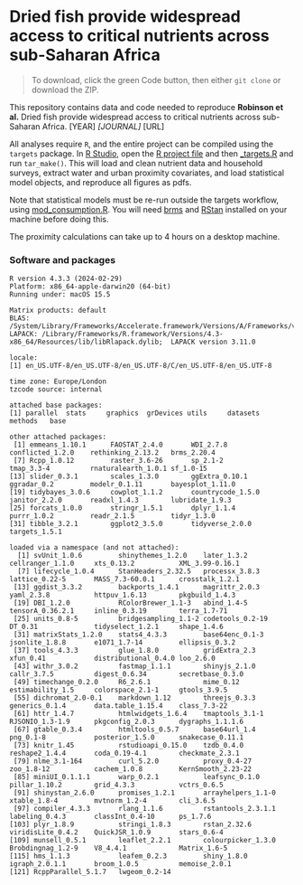 # Dried fish provide widespread access to critical nutrients across sub-Saharan Africa
> To download, click the green Code button, then either `git clone` or download the ZIP.

This repository contains data and code needed to reproduce **Robinson et al.** Dried fish provide widespread access to critical nutrients across sub-Saharan Africa. [YEAR] *[JOURNAL]* [URL]



All analyses require `R`, and the entire project can be compiled using the `targets` package. In [R Studio](https://posit.co/download/rstudio-desktop/), open the [R project file](dried-fish.Rproj) and then [_targets.R](_targets.R) and run `tar_make()`. This will load and clean nutrient data and household surveys, extract water and urban proximity covariates, and load statistical model objects, and reproduce all figures as pdfs.

Note that statistical models must be re-run outside the targets workflow, using [mod_consumption.R](scripts/mod_consumption.R). You will need [brms](https://paulbuerkner.com/brms/) and [RStan](https://github.com/stan-dev/rstan/wiki/RStan-Getting-Started) installed on your machine before doing this.

The proximity calculations can take up to 4 hours on a desktop machine.


### Software and packages

```
R version 4.3.3 (2024-02-29)
Platform: x86_64-apple-darwin20 (64-bit)
Running under: macOS 15.5

Matrix products: default
BLAS:   /System/Library/Frameworks/Accelerate.framework/Versions/A/Frameworks/vecLib.framework/Versions/A/libBLAS.dylib 
LAPACK: /Library/Frameworks/R.framework/Versions/4.3-x86_64/Resources/lib/libRlapack.dylib;  LAPACK version 3.11.0

locale:
[1] en_US.UTF-8/en_US.UTF-8/en_US.UTF-8/C/en_US.UTF-8/en_US.UTF-8

time zone: Europe/London
tzcode source: internal

attached base packages:
[1] parallel  stats     graphics  grDevices utils     datasets  methods   base     

other attached packages:
 [1] emmeans_1.10.1      FAOSTAT_2.4.0       WDI_2.7.8           conflicted_1.2.0    rethinking_2.13.2   brms_2.20.4        
 [7] Rcpp_1.0.12         raster_3.6-26       sp_2.1-2            tmap_3.3-4          rnaturalearth_1.0.1 sf_1.0-15          
[13] slider_0.3.1        scales_1.3.0        ggExtra_0.10.1      ggradar_0.2         modelr_0.1.11       bayesplot_1.11.0   
[19] tidybayes_3.0.6     cowplot_1.1.2       countrycode_1.5.0   janitor_2.2.0       readxl_1.4.3        lubridate_1.9.3    
[25] forcats_1.0.0       stringr_1.5.1       dplyr_1.1.4         purrr_1.0.2         readr_2.1.5         tidyr_1.3.0        
[31] tibble_3.2.1        ggplot2_3.5.0       tidyverse_2.0.0     targets_1.5.1      

loaded via a namespace (and not attached):
  [1] svUnit_1.0.6         shinythemes_1.2.0    later_1.3.2          cellranger_1.1.0     xts_0.13.2           XML_3.99-0.16.1     
  [7] lifecycle_1.0.4      StanHeaders_2.32.5   processx_3.8.3       lattice_0.22-5       MASS_7.3-60.0.1      crosstalk_1.2.1     
 [13] ggdist_3.3.2         backports_1.4.1      magrittr_2.0.3       yaml_2.3.8           httpuv_1.6.13        pkgbuild_1.4.3      
 [19] DBI_1.2.0            RColorBrewer_1.1-3   abind_1.4-5          tensorA_0.36.2.1     inline_0.3.19        terra_1.7-71        
 [25] units_0.8-5          bridgesampling_1.1-2 codetools_0.2-19     DT_0.31              tidyselect_1.2.1     shape_1.4.6         
 [31] matrixStats_1.2.0    stats4_4.3.3         base64enc_0.1-3      jsonlite_1.8.8       e1071_1.7-14         ellipsis_0.3.2      
 [37] tools_4.3.3          glue_1.8.0           gridExtra_2.3        xfun_0.41            distributional_0.4.0 loo_2.6.0           
 [43] withr_3.0.2          fastmap_1.1.1        shinyjs_2.1.0        callr_3.7.5          digest_0.6.34        secretbase_0.3.0    
 [49] timechange_0.2.0     R6_2.6.1             mime_0.12            estimability_1.5     colorspace_2.1-1     gtools_3.9.5        
 [55] dichromat_2.0-0.1    markdown_1.12        threejs_0.3.3        generics_0.1.4       data.table_1.15.4    class_7.3-22        
 [61] httr_1.4.7           htmlwidgets_1.6.4    tmaptools_3.1-1      RJSONIO_1.3-1.9      pkgconfig_2.0.3      dygraphs_1.1.1.6    
 [67] gtable_0.3.4         htmltools_0.5.7      base64url_1.4        png_0.1-8            posterior_1.5.0      snakecase_0.11.1    
 [73] knitr_1.45           rstudioapi_0.15.0    tzdb_0.4.0           reshape2_1.4.4       coda_0.19-4.1        checkmate_2.3.1     
 [79] nlme_3.1-164         curl_5.2.0           proxy_0.4-27         zoo_1.8-12           cachem_1.0.8         KernSmooth_2.23-22  
 [85] miniUI_0.1.1.1       warp_0.2.1           leafsync_0.1.0       pillar_1.10.2        grid_4.3.3           vctrs_0.6.5         
 [91] shinystan_2.6.0      promises_1.2.1       arrayhelpers_1.1-0   xtable_1.8-4         mvtnorm_1.2-4        cli_3.6.5           
 [97] compiler_4.3.3       rlang_1.1.6          rstantools_2.3.1.1   labeling_0.4.3       classInt_0.4-10      ps_1.7.6            
[103] plyr_1.8.9           stringi_1.8.3        rstan_2.32.6         viridisLite_0.4.2    QuickJSR_1.0.9       stars_0.6-4         
[109] munsell_0.5.1        leaflet_2.2.1        colourpicker_1.3.0   Brobdingnag_1.2-9    V8_4.4.1             Matrix_1.6-5        
[115] hms_1.1.3            leafem_0.2.3         shiny_1.8.0          igraph_2.0.1.1       broom_1.0.5          memoise_2.0.1       
[121] RcppParallel_5.1.7   lwgeom_0.2-14
```



